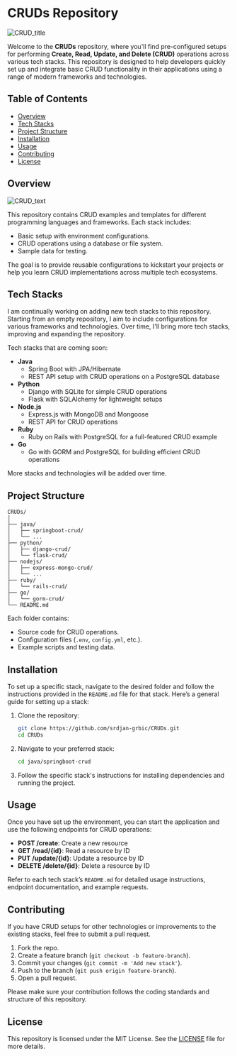 # CRUDs Repository

![CRUD_title](https://drive.google.com/uc?export=view&id=1WnhtbOKsInAnvSESwLCoPGKdDuXF9wDj)

Welcome to the **CRUDs** repository, where you'll find pre-configured setups for performing **Create, Read, Update, and Delete (CRUD)** operations across various tech stacks. This repository is designed to help developers quickly set up and integrate basic CRUD functionality in their applications using a range of modern frameworks and technologies.

## Table of Contents

- [Overview](#overview)
- [Tech Stacks](#tech-stacks)
- [Project Structure](#project-structure)
- [Installation](#installation)
- [Usage](#usage)
- [Contributing](#contributing)
- [License](#license)

## Overview

![CRUD_text](https://drive.google.com/uc?export=view&id=1Atc7IIFCeDOOSKDG7nR5w7TSHOHvEoJc)

This repository contains CRUD examples and templates for different programming languages and frameworks. Each stack includes:
- Basic setup with environment configurations.
- CRUD operations using a database or file system.
- Sample data for testing.

The goal is to provide reusable configurations to kickstart your projects or help you learn CRUD implementations across multiple tech ecosystems.

## Tech Stacks

I am continually working on adding new tech stacks to this repository. Starting from an empty repository, I aim to include configurations for various frameworks and technologies. Over time, I'll bring more tech stacks, improving and expanding the repository.

Tech stacks that are coming soon:

- **Java**
  - Spring Boot with JPA/Hibernate
  - REST API setup with CRUD operations on a PostgreSQL database
- **Python**
  - Django with SQLite for simple CRUD operations
  - Flask with SQLAlchemy for lightweight setups
- **Node.js**
  - Express.js with MongoDB and Mongoose
  - REST API for CRUD operations
- **Ruby**
  - Ruby on Rails with PostgreSQL for a full-featured CRUD example
- **Go**
  - Go with GORM and PostgreSQL for building efficient CRUD operations

More stacks and technologies will be added over time.

## Project Structure

```plaintext
CRUDs/
│
├── java/
│   ├── springboot-crud/
│   └── ...
├── python/
│   ├── django-crud/
│   └── flask-crud/
├── nodejs/
│   ├── express-mongo-crud/
│   └── ...
├── ruby/
│   └── rails-crud/
├── go/
│   └── gorm-crud/
└── README.md
```

Each folder contains:
- Source code for CRUD operations.
- Configuration files (`.env`, `config.yml`, etc.).
- Example scripts and testing data.

## Installation

To set up a specific stack, navigate to the desired folder and follow the instructions provided in the `README.md` file for that stack. Here’s a general guide for setting up a stack:

1. Clone the repository:
   ```bash
   git clone https://github.com/srdjan-grbic/CRUDs.git
   cd CRUDs
   ```

2. Navigate to your preferred stack:
   ```bash
   cd java/springboot-crud
   ```

3. Follow the specific stack's instructions for installing dependencies and running the project.

## Usage

Once you have set up the environment, you can start the application and use the following endpoints for CRUD operations:

- **POST /create**: Create a new resource
- **GET /read/{id}**: Read a resource by ID
- **PUT /update/{id}**: Update a resource by ID
- **DELETE /delete/{id}**: Delete a resource by ID

Refer to each tech stack’s `README.md` for detailed usage instructions, endpoint documentation, and example requests.

## Contributing

If you have CRUD setups for other technologies or improvements to the existing stacks, feel free to submit a pull request.

1. Fork the repo.
2. Create a feature branch (`git checkout -b feature-branch`).
3. Commit your changes (`git commit -m 'Add new stack'`).
4. Push to the branch (`git push origin feature-branch`).
5. Open a pull request.

Please make sure your contribution follows the coding standards and structure of this repository.

## License

This repository is licensed under the MIT License. See the [LICENSE](LICENSE) file for more details.
